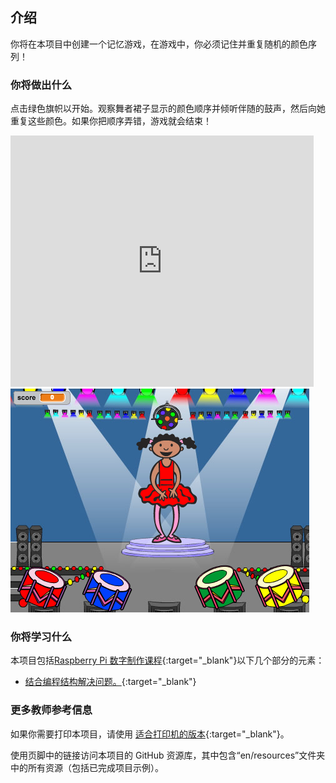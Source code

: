 ## 介绍

你将在本项目中创建一个记忆游戏，在游戏中，你必须记住并重复随机的颜色序列！

### 你将做出什么

点击绿色旗帜以开始。观察舞者裙子显示的颜色顺序并倾听伴随的鼓声，然后向她重复这些颜色。如果你把顺序弄错，游戏就会结束！

<div class="scratch-preview">
  <iframe allowtransparency="true" width="485" height="402" src="https://scratch.mit.edu/projects/embed/34874510/?autostart=false" frameborder="0"></iframe>
  <img src="images/colour-final.png">
</div>

### 你将学习什么

本项目包括[Raspberry Pi 数字制作课程](https://rpf.io/curriculum){:target="_blank"}以下几个部分的元素：

+ [结合编程结构解决问题。](https://www.raspberrypi.org/curriculum/programming/builder){:target="_blank"}


### 更多教师参考信息

如果你需要打印本项目，请使用 [适合打印机的版本](https://projects.raspberrypi.org/en/projects/memory/print){:target="_blank"}。

使用页脚中的链接访问本项目的 GitHub 资源库，其中包含“en/resources”文件夹中的所有资源（包括已完成项目示例）。
